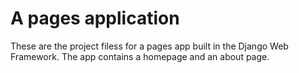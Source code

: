 # A pages application

These are the project filess for a pages app built in the Django Web Framework. The app contains a homepage and an about page.
